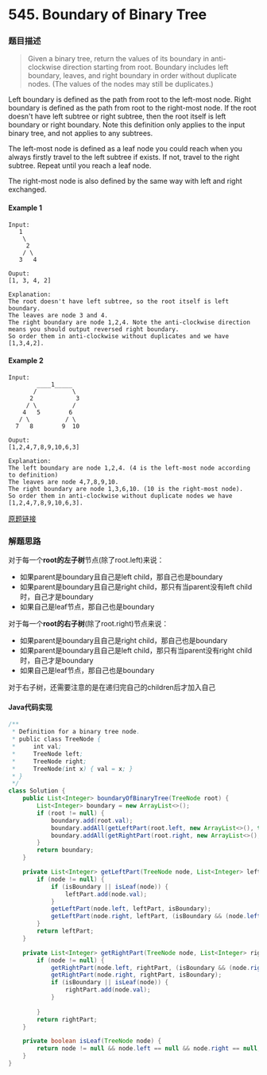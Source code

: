 # 545. Boundary of Binary Tree

### 题目描述

>Given a binary tree, return the values of its boundary in anti-clockwise direction starting from root. Boundary includes left boundary, leaves, and right boundary in order without duplicate nodes. (The values of the nodes may still be duplicates.)

Left boundary is defined as the path from root to the left-most node. Right boundary is defined as the path from root to the right-most node. If the root doesn't have left subtree or right subtree, then the root itself is left boundary or right boundary. Note this definition only applies to the input binary tree, and not applies to any subtrees.

The left-most node is defined as a leaf node you could reach when you always firstly travel to the left subtree if exists. If not, travel to the right subtree. Repeat until you reach a leaf node.

The right-most node is also defined by the same way with left and right exchanged.

#### Example 1

    Input:
       1
        \
         2
        / \
       3   4

    Ouput:
    [1, 3, 4, 2]

    Explanation:
    The root doesn't have left subtree, so the root itself is left boundary.
    The leaves are node 3 and 4.
    The right boundary are node 1,2,4. Note the anti-clockwise direction means you should output reversed right boundary.
    So order them in anti-clockwise without duplicates and we have [1,3,4,2].

#### Example 2

    Input:
            ____1_____
           /          \
          2            3
         / \          / 
        4   5        6   
       / \          / \
      7   8        9  10  
        
    Ouput:
    [1,2,4,7,8,9,10,6,3]

    Explanation:
    The left boundary are node 1,2,4. (4 is the left-most node according to definition)
    The leaves are node 4,7,8,9,10.
    The right boundary are node 1,3,6,10. (10 is the right-most node).
    So order them in anti-clockwise without duplicate nodes we have [1,2,4,7,8,9,10,6,3].

 


[原题链接](https://leetcode.com/problems/boundary-of-binary-tree/)


### 解题思路
对于每一个**root的左子树**节点(除了root.left)来说：
- 如果parent是boundary且自己是left child，那自己也是boundary
- 如果parent是boundary且自己是right child，那只有当parent没有left child时，自己才是boundary
- 如果自己是leaf节点，那自己也是boundary


对于每一个**root的右子树**(除了root.right)节点来说：
- 如果parent是boundary且自己是right child，那自己也是boundary
- 如果parent是boundary且自己是left child，那只有当parent没有right child时，自己才是boundary
- 如果自己是leaf节点，那自己也是boundary

对于右子树，还需要注意的是在递归完自己的children后才加入自己

####  Java代码实现

``` java
/**
 * Definition for a binary tree node.
 * public class TreeNode {
 *     int val;
 *     TreeNode left;
 *     TreeNode right;
 *     TreeNode(int x) { val = x; }
 * }
 */
class Solution {
    public List<Integer> boundaryOfBinaryTree(TreeNode root) {
        List<Integer> boundary = new ArrayList<>();
        if (root != null) {
            boundary.add(root.val);
            boundary.addAll(getLeftPart(root.left, new ArrayList<>(), true));
            boundary.addAll(getRightPart(root.right, new ArrayList<>(), true));
        }
        return boundary;
    }

    private List<Integer> getLeftPart(TreeNode node, List<Integer> leftPart, boolean isBoundary) {
        if (node != null) {
            if (isBoundary || isLeaf(node)) {
                leftPart.add(node.val);
            }
            getLeftPart(node.left, leftPart, isBoundary);
            getLeftPart(node.right, leftPart, (isBoundary && (node.left == null)));
        }
        return leftPart;
    }

    private List<Integer> getRightPart(TreeNode node, List<Integer> rightPart, boolean isBoundary) {
        if (node != null) {
            getRightPart(node.left, rightPart, (isBoundary && (node.right == null)));
            getRightPart(node.right, rightPart, isBoundary);
            if (isBoundary || isLeaf(node)) {
                rightPart.add(node.val);
            }
            
        }
        return rightPart;
    }

    private boolean isLeaf(TreeNode node) {
        return node != null && node.left == null && node.right == null;
    }
}
 
```